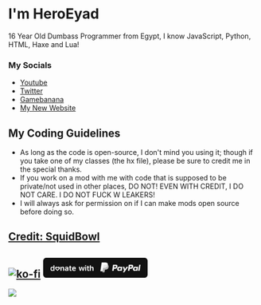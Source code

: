 # I'm HeroEyad
16 Year Old Dumbass Programmer from Egypt, I know JavaScript, Python, HTML, Haxe and Lua!

### My Socials
* [Youtube](https://www.youtube.com/c/HeroEyad)
* [Twitter](https://twitter.com/HeroEyad_)
* [Gamebanana](https://gamebanana.com/members/1826250)
* [My New Website](https://heroeyad.github.io/)

## My Coding Guidelines
* As long as the code is open-source, I don't mind you using it; though if you take one of my classes (the hx file), please be sure to credit me in the special thanks. 
* If you work on a mod with me with code that is supposed to be private/not used in other places, DO NOT! EVEN WITH CREDIT, I DO NOT CARE. I DO NOT FUCK W LEAKERS!
* I will always ask for permission on if I can make mods open source before doing so.

[Credit: SquidBowl](https://github.com/SquidBowl)
-------------------------------------------------
[![ko-fi](https://ko-fi.com/img/githubbutton_sm.svg)](https://ko-fi.com/V7V6K2H51)  <a href="https://paypal.me/HElmokdem"><img src="paypal.svg" height="40"></a>  
--------------------------------------------------
![](https://cdn.discordapp.com/attachments/1124380753648685138/1223095395018870875/20240329_032401.jpg?ex=66189b5a&is=6606265a&hm=3180a7024f9271fa96bf08e93f4346abd25fefb1dedae7131f6cc894aacdf0ee&)

